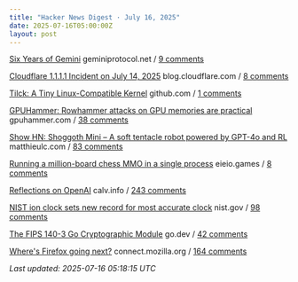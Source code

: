 ```yaml
---
title: "Hacker News Digest · July 16, 2025"
date: 2025-07-16T05:00:00Z
layout: post
---
```


[Six Years of Gemini](https://geminiprotocol.net/news/2025_06_20.gmi)  geminiprotocol.net / [9 comments](https://news.ycombinator.com/item?id=44578143)

[Cloudflare 1.1.1.1 Incident on July 14, 2025](https://blog.cloudflare.com/cloudflare-1-1-1-1-incident-on-july-14-2025/)  blog.cloudflare.com / [8 comments](https://news.ycombinator.com/item?id=44578490)

[Tilck: A Tiny Linux-Compatible Kernel](https://github.com/vvaltchev/tilck)  github.com / [1 comments](https://news.ycombinator.com/item?id=44578510)

[GPUHammer: Rowhammer attacks on GPU memories are practical](https://gpuhammer.com/)  gpuhammer.com / [38 comments](https://news.ycombinator.com/item?id=44577268)

[Show HN: Shoggoth Mini – A soft tentacle robot powered by GPT-4o and RL](https://www.matthieulc.com/posts/shoggoth-mini)  matthieulc.com / [83 comments](https://news.ycombinator.com/item?id=44572377)

[Running a million-board chess MMO in a single process](https://eieio.games/blog/a-million-realtime-chess-boards-in-a-single-process/)  eieio.games / [8 comments](https://news.ycombinator.com/item?id=44541088)

[Reflections on OpenAI](https://calv.info/openai-reflections)  calv.info / [243 comments](https://news.ycombinator.com/item?id=44573195)

[NIST ion clock sets new record for most accurate clock](https://www.nist.gov/news-events/news/2025/07/nist-ion-clock-sets-new-record-most-accurate-clock-world)  nist.gov / [98 comments](https://news.ycombinator.com/item?id=44572499)

[The FIPS 140-3 Go Cryptographic Module](https://go.dev/blog/fips140)  go.dev / [42 comments](https://news.ycombinator.com/item?id=44575607)

[Where's Firefox going next?](https://connect.mozilla.org/t5/discussions/where-s-firefox-going-next-you-tell-us/m-p/100698#M39094)  connect.mozilla.org / [164 comments](https://news.ycombinator.com/item?id=44575794)


_Last updated: 2025-07-16 05:18:15 UTC_
